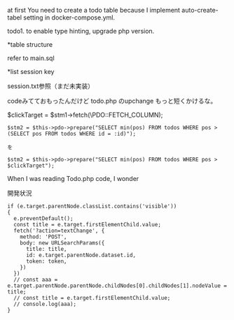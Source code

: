 at first You need to create a todo table because I implement auto-create-tabel setting in docker-compose.yml.

todo1. to enable type hinting, upgrade php version.


*table structure

refer to main.sql

*list session key

session.txt参照（まだ未実装）

codeみてておもったんだけど todo.php のupchange もっと短くかけるな。

 $clickTarget = $stm1->fetch(\PDO::FETCH_COLUMN);

    $stm2 = $this->pdo->prepare("SELECT min(pos) FROM todos WHERE pos > (SELECT pos FROM todos WHERE id = :id)");
    
    を
    
    $stm2 = $this->pdo->prepare("SELECT min(pos) FROM todos WHERE pos > $clickTarget");
    
    


When I was reading Todo.php code, I wonder 


開発状況

    if (e.target.parentNode.classList.contains('visible'))
    {
      e.preventDefault();
      const title = e.target.firstElementChild.value;
      fetch('?action=textChange', {
        method: 'POST',
        body: new URLSearchParams({
          title: title,
          id: e.target.parentNode.dataset.id,
          token: token,
        })
      })
      // const aaa = e.target.parentNode.parentNode.childNodes[0].childNodes[1].nodeValue = title;
      // const title = e.target.firstElementChild.value;
      // console.log(aaa);
    }
